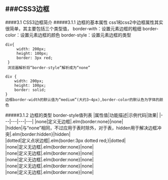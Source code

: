 ###CSS3边框
---
####3.1 CSS3边框简介
#####3.1.1 边框的基本属性
    css1和css2中边框属性其实很简单，其主要包括三个类型值，
    border-with：设置元素边框的粗细
    border-color：设置元素边框的颜色
    border-style：设置元素边框的类型
    
    
    div{
         width: 200px;
         height: 100px;
         border: 3px red;
     }
     浏览器解析将“border-style”解析成为“none”
            
    div {
        width: 200px;
        height: 100px;
        border: solid;
    }
    边框border-width的默认值为“medium”(大约3~4px),border-color的默认色为字体的颜色
#####3.1.2 边框的类型
    border-style值列表
|属性值|功能描述|示例代码|效果|
|---|---|---|---|
|none|定义无边框|.elm{border:none}|<span class="elm">none</span>|   
|hidden|与“none”相同，不过应用于表时除外，对于表，hidden用于解决边框冲突|.elm{border:hidden}|<span class="elm">hidden</span>|   
|dotted|定义点状边框|.elm{border:3px dotted red;}|<span class="elm">dotted</span>|   
|none|定义无边框|.elm{border:none}|<span class="elm">none</span>|   
|none|定义无边框|.elm{border:none}|<span class="elm">none</span>|   
|none|定义无边框|.elm{border:none}|<span class="elm">none</span>|   
|none|定义无边框|.elm{border:none}|<span class="elm">none</span>|   
|none|定义无边框|.elm{border:none}|<span class="elm">none</span>|   
 
    
    



